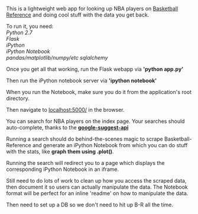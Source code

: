 This is a lightweight web app for looking up NBA players on [Basketball Reference](http://basketball-reference.com) and doing cool stuff with the data you get back.

To run it, you need:  
*Python 2.7*  
*Flask*  
*iPython*  
*iPython Notebook*  
*pandas/matplotlib/numpy/etc*
*sqlalchemy*

Once you get all that working, run the Flask webapp via **'python app.py'**

Then run the iPython notebook server via **'ipython notebook'**

When you run the Notebook, make sure you do it from the application's root directory.

Then navigate to [localhost:5000/](http://localhost:5000/) in the browser.

You can search for NBA players on the index page. Your searches should auto-complete, thanks to the **[google-suggest-api](https://github.com/haochi/jquery.googleSuggest)**

Running a search should do behind-the-scenes magic to scrape Basketball-Reference and generate an iPython Notebook from which you can do stuff with the stats, like **graph them using .plot()**.

Running the search will redirect you to a page which displays the corresponding iPython Notebook in an iframe.

Still need to do lots of work to clean up how you access the scraped data, then document it so users can actually manipulate the data. The Notebook format will be perfect for an inline 'readme' on how to manipulate the data.

Then need to set up a DB so we don't need to hit up B-R all the time.

